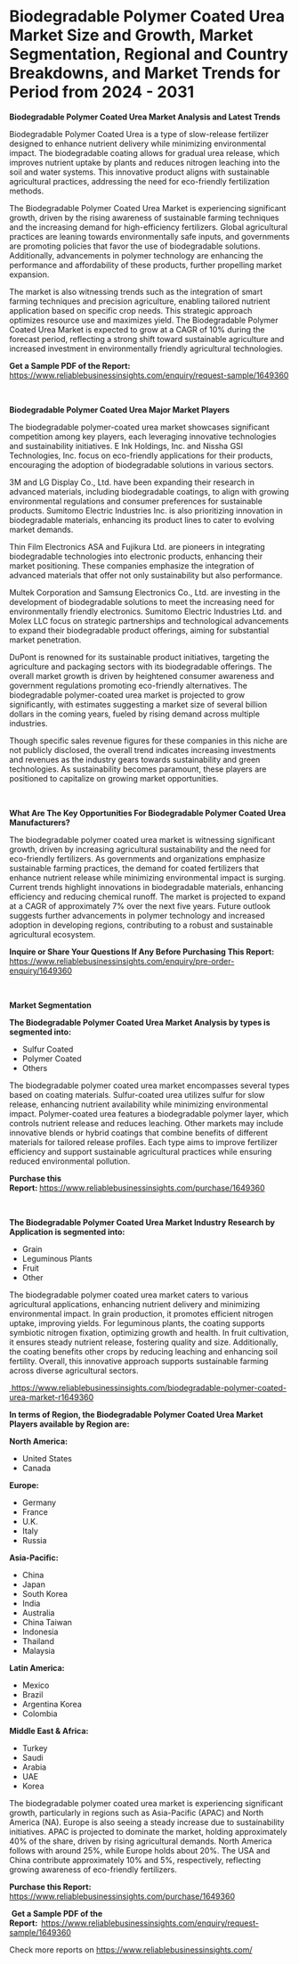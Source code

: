 <p><h1>Biodegradable Polymer Coated Urea Market Size and Growth, Market Segmentation, Regional and Country Breakdowns, and Market Trends for Period from 2024 -  2031</h1></p><p><strong>Biodegradable Polymer Coated Urea Market Analysis and Latest Trends</strong></p>
<p><p>Biodegradable Polymer Coated Urea is a type of slow-release fertilizer designed to enhance nutrient delivery while minimizing environmental impact. The biodegradable coating allows for gradual urea release, which improves nutrient uptake by plants and reduces nitrogen leaching into the soil and water systems. This innovative product aligns with sustainable agricultural practices, addressing the need for eco-friendly fertilization methods.</p><p>The Biodegradable Polymer Coated Urea Market is experiencing significant growth, driven by the rising awareness of sustainable farming techniques and the increasing demand for high-efficiency fertilizers. Global agricultural practices are leaning towards environmentally safe inputs, and governments are promoting policies that favor the use of biodegradable solutions. Additionally, advancements in polymer technology are enhancing the performance and affordability of these products, further propelling market expansion.</p><p>The market is also witnessing trends such as the integration of smart farming techniques and precision agriculture, enabling tailored nutrient application based on specific crop needs. This strategic approach optimizes resource use and maximizes yield. The Biodegradable Polymer Coated Urea Market is expected to grow at a CAGR of 10% during the forecast period, reflecting a strong shift toward sustainable agriculture and increased investment in environmentally friendly agricultural technologies.</p></p>
<p><strong>Get a Sample PDF of the Report:&nbsp;</strong> <a href="https://www.reliablebusinessinsights.com/enquiry/request-sample/1649360?utm_campaign=1950&utm_medium=2&utm_source=Github&utm_content=ia&utm_term=29122024&utm_id=biodegradable-polymer-coated-urea">https://www.reliablebusinessinsights.com/enquiry/request-sample/1649360</a></p>
<p>&nbsp;</p>
<p><strong>Biodegradable Polymer Coated Urea Major Market Players</strong></p>
<p><p>The biodegradable polymer-coated urea market showcases significant competition among key players, each leveraging innovative technologies and sustainability initiatives. E Ink Holdings, Inc. and Nissha GSI Technologies, Inc. focus on eco-friendly applications for their products, encouraging the adoption of biodegradable solutions in various sectors. </p><p>3M and LG Display Co., Ltd. have been expanding their research in advanced materials, including biodegradable coatings, to align with growing environmental regulations and consumer preferences for sustainable products. Sumitomo Electric Industries Inc. is also prioritizing innovation in biodegradable materials, enhancing its product lines to cater to evolving market demands.</p><p>Thin Film Electronics ASA and Fujikura Ltd. are pioneers in integrating biodegradable technologies into electronic products, enhancing their market positioning. These companies emphasize the integration of advanced materials that offer not only sustainability but also performance.</p><p>Multek Corporation and Samsung Electronics Co., Ltd. are investing in the development of biodegradable solutions to meet the increasing need for environmentally friendly electronics. Sumitomo Electric Industries Ltd. and Molex LLC focus on strategic partnerships and technological advancements to expand their biodegradable product offerings, aiming for substantial market penetration.</p><p>DuPont is renowned for its sustainable product initiatives, targeting the agriculture and packaging sectors with its biodegradable offerings. The overall market growth is driven by heightened consumer awareness and government regulations promoting eco-friendly alternatives. The biodegradable polymer-coated urea market is projected to grow significantly, with estimates suggesting a market size of several billion dollars in the coming years, fueled by rising demand across multiple industries.</p><p>Though specific sales revenue figures for these companies in this niche are not publicly disclosed, the overall trend indicates increasing investments and revenues as the industry gears towards sustainability and green technologies. As sustainability becomes paramount, these players are positioned to capitalize on growing market opportunities.</p></p>
<p>&nbsp;</p>
<p><strong>What Are The Key Opportunities For Biodegradable Polymer Coated Urea Manufacturers?</strong></p>
<p><p>The biodegradable polymer coated urea market is witnessing significant growth, driven by increasing agricultural sustainability and the need for eco-friendly fertilizers. As governments and organizations emphasize sustainable farming practices, the demand for coated fertilizers that enhance nutrient release while minimizing environmental impact is surging. Current trends highlight innovations in biodegradable materials, enhancing efficiency and reducing chemical runoff. The market is projected to expand at a CAGR of approximately 7% over the next five years. Future outlook suggests further advancements in polymer technology and increased adoption in developing regions, contributing to a robust and sustainable agricultural ecosystem.</p></p>
<p><strong>Inquire or Share Your Questions If Any Before Purchasing This Report:</strong> <a href="https://www.reliablebusinessinsights.com/enquiry/pre-order-enquiry/1649360?utm_campaign=1950&utm_medium=2&utm_source=Github&utm_content=ia&utm_term=29122024&utm_id=biodegradable-polymer-coated-urea">https://www.reliablebusinessinsights.com/enquiry/pre-order-enquiry/1649360</a></p>
<p>&nbsp;</p>
<p><strong>Market Segmentation</strong></p>
<p><strong>The Biodegradable Polymer Coated Urea Market Analysis by types is segmented into:</strong></p>
<p><ul><li>Sulfur Coated</li><li>Polymer Coated</li><li>Others</li></ul></p>
<p><p>The biodegradable polymer coated urea market encompasses several types based on coating materials. Sulfur-coated urea utilizes sulfur for slow release, enhancing nutrient availability while minimizing environmental impact. Polymer-coated urea features a biodegradable polymer layer, which controls nutrient release and reduces leaching. Other markets may include innovative blends or hybrid coatings that combine benefits of different materials for tailored release profiles. Each type aims to improve fertilizer efficiency and support sustainable agricultural practices while ensuring reduced environmental pollution.</p></p>
<p><strong>Purchase this Report:&nbsp;</strong><a href="https://www.reliablebusinessinsights.com/purchase/1649360?utm_campaign=1950&utm_medium=2&utm_source=Github&utm_content=ia&utm_term=29122024&utm_id=biodegradable-polymer-coated-urea">https://www.reliablebusinessinsights.com/purchase/1649360</a></p>
<p>&nbsp;</p>
<p><strong>The Biodegradable Polymer Coated Urea Market Industry Research by Application is segmented into:</strong></p>
<p><ul><li>Grain</li><li>Leguminous Plants</li><li>Fruit</li><li>Other</li></ul></p>
<p><p>The biodegradable polymer coated urea market caters to various agricultural applications, enhancing nutrient delivery and minimizing environmental impact. In grain production, it promotes efficient nitrogen uptake, improving yields. For leguminous plants, the coating supports symbiotic nitrogen fixation, optimizing growth and health. In fruit cultivation, it ensures steady nutrient release, fostering quality and size. Additionally, the coating benefits other crops by reducing leaching and enhancing soil fertility. Overall, this innovative approach supports sustainable farming across diverse agricultural sectors.</p></p>
<p><a href="https://www.reliablebusinessinsights.com/biodegradable-polymer-coated-urea-market-r1649360?utm_campaign=1950&utm_medium=2&utm_source=Github&utm_content=ia&utm_term=29122024&utm_id=biodegradable-polymer-coated-urea">&nbsp;https://www.reliablebusinessinsights.com/biodegradable-polymer-coated-urea-market-r1649360</a></p>
<p><strong>In terms of Region, the Biodegradable Polymer Coated Urea Market Players available by Region are:</strong></p>
<p>
    <p> <strong> North America: </strong>
        <ul>
            <li>United States</li>
            <li>Canada</li>
        </ul>
        </p> 
    <p> <strong> Europe: </strong>
        <ul>
            <li>Germany</li>
            <li>France</li>
            <li>U.K.</li>
            <li>Italy</li>
            <li>Russia</li>
        </ul>
        </p> 
    <p> <strong> Asia-Pacific: </strong>
        <ul>
            <li>China</li>
            <li>Japan</li>
            <li>South Korea</li>
            <li>India</li>
            <li>Australia</li>
            <li>China Taiwan</li>
            <li>Indonesia</li>
            <li>Thailand</li>
            <li>Malaysia</li>
        </ul>
        </p> 
    <p> <strong> Latin America: </strong>
        <ul>
            <li>Mexico</li>
            <li>Brazil</li>
            <li>Argentina Korea</li>
            <li>Colombia</li>
        </ul>
        </p> 
    <p> <strong> Middle East & Africa: </strong>
        <ul>
            <li>Turkey</li>
            <li>Saudi</li>
            <li>Arabia</li>
            <li>UAE</li>
            <li>Korea</li>
        </ul>
    </p>
    </p>
<p><p>The biodegradable polymer coated urea market is experiencing significant growth, particularly in regions such as Asia-Pacific (APAC) and North America (NA). Europe is also seeing a steady increase due to sustainability initiatives. APAC is projected to dominate the market, holding approximately 40% of the share, driven by rising agricultural demands. North America follows with around 25%, while Europe holds about 20%. The USA and China contribute approximately 10% and 5%, respectively, reflecting growing awareness of eco-friendly fertilizers.</p></p>
<p><strong>Purchase this Report: </strong><a href="https://www.reliablebusinessinsights.com/purchase/1649360?utm_campaign=1950&utm_medium=2&utm_source=Github&utm_content=ia&utm_term=29122024&utm_id=biodegradable-polymer-coated-urea">https://www.reliablebusinessinsights.com/purchase/1649360</a></p>
<p>&nbsp;<strong>Get a Sample PDF of the Report:&nbsp;&nbsp;</strong><a href="https://www.reliablebusinessinsights.com/enquiry/request-sample/1649360?utm_campaign=1950&utm_medium=2&utm_source=Github&utm_content=ia&utm_term=29122024&utm_id=biodegradable-polymer-coated-urea">https://www.reliablebusinessinsights.com/enquiry/request-sample/1649360</a></p>
<p><strong></strong></p>
<p>Check more reports on <a href="https://www.reliablebusinessinsights.com/?utm_campaign=1950&utm_medium=2&utm_source=Github&utm_content=ia&utm_term=29122024&utm_id=biodegradable-polymer-coated-urea">https://www.reliablebusinessinsights.com/</a></p>